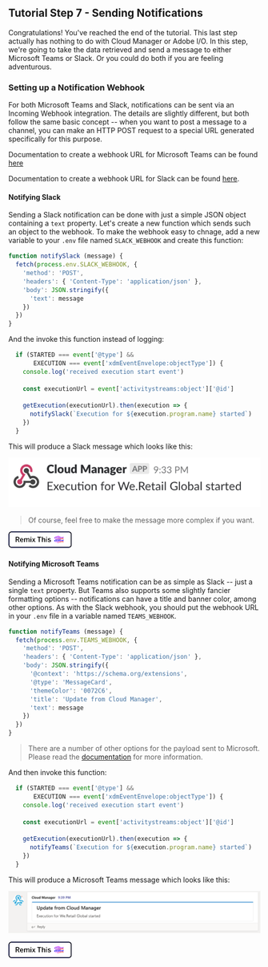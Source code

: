 ## Tutorial Step 7 - Sending Notifications

Congratulations! You've reached the end of the tutorial. This last step actually has nothing to do with Cloud Manager or Adobe I/O. In this step, we're going to take the data retrieved and send a message to either Microsoft Teams or Slack. Or you could do both if you are feeling adventurous.

### Setting up a Notification Webhook

For both Microsoft Teams and Slack, notifications can be sent via an Incoming Webhook integration. The details are slightly different, but both follow the same basic concept -- when you want to post a message to a channel, you can make an HTTP POST request to a special URL generated specifically for this purpose.

Documentation to create a webhook URL for Microsoft Teams can be found <a href="https://docs.microsoft.com/en-us/microsoftteams/platform/concepts/connectors/connectors-using#setting-up-a-custom-incoming-webhook">here</a>

Documentation to create a webhook URL for Slack can be found <a href="https://api.slack.com/incoming-webhooks" target="_new">here</a>.

#### Notifying Slack

Sending a Slack notification can be done with just a simple JSON object containing a `text` property. Let's create a new function which sends such an object to the webhook. To make the webhook easy to chnage, add a new variable to your `.env` file named `SLACK_WEBHOOK` and create this function:

```javascript
function notifySlack (message) {
  fetch(process.env.SLACK_WEBHOOK, {
    'method': 'POST',
    'headers': { 'Content-Type': 'application/json' },
    'body': JSON.stringify({
      'text': message
    })
  })
}
```

And the invoke this function instead of logging:

```javascript
  if (STARTED === event['@type'] &&
       EXECUTION === event['xdmEventEnvelope:objectType']) {
    console.log('received execution start event')

    const executionUrl = event['activitystreams:object']['@id']

    getExecution(executionUrl).then(execution => {
      notifySlack(`Execution for ${execution.program.name} started`)
    })
  }
```

This will produce a Slack message which looks like this:

![Slack Notification](../img/slack-notification.png)

> Of course, feel free to make the message more complex if you want.

<!-- Remix Button -->
<a href="https://glitch.com/edit/#!/remix/adobe-cloudmanager-api-tutorial-step7-slack" target="_new">
  <img src="../img/glitch.png" alt="Remix in Glitch" id="glitch-button">
</a>

#### Notifying Microsoft Teams

Sending a Microsoft Teams notification can be as simple as Slack -- just a single `text` property. But Teams also supports some slightly fancier formatting options -- notifications can have a title and banner color, among other options. As with the Slack webhook, you should put the webhook URL in your `.env` file in a variable named `TEAMS_WEBHOOK`.

```javascript
function notifyTeams (message) {
  fetch(process.env.TEAMS_WEBHOOK, {
    'method': 'POST',
    'headers': { 'Content-Type': 'application/json' },
    'body': JSON.stringify({
      '@context': 'https://schema.org/extensions',
      '@type': 'MessageCard',
      'themeColor': '0072C6',
      'title': 'Update from Cloud Manager',
      'text': message
    })
  })
}
```

> There are a number of other options for the payload sent to Microsoft. Please read the <a href="https://docs.microsoft.com/en-us/outlook/actionable-messages/actionable-messages-via-connectors" target="_new">documentation</a> for more information.

And then invoke this function:

```javascript
  if (STARTED === event['@type'] &&
       EXECUTION === event['xdmEventEnvelope:objectType']) {
    console.log('received execution start event')

    const executionUrl = event['activitystreams:object']['@id']

    getExecution(executionUrl).then(execution => {
      notifyTeams(`Execution for ${execution.program.name} started`)
    })
  }
```

This will produce a Microsoft Teams message which looks like this:

![Microsoft Teams Notification](../img/msteams-notification.png)

<!-- Remix Button -->
<a href="https://glitch.com/edit/#!/remix/adobe-cloudmanager-api-tutorial-step7-msteams" target="_new">
  <img src="../img/glitch.png" alt="Remix in Glitch" id="glitch-button">
</a>

<style type="text/css">
#kirbyMainContent .hljs .hljs-function,
#kirbyMainContent .hljs .hljs-params {
    color: #333;
}
</style>